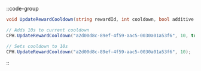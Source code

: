 ::code-group
  ```csharp [Method]
  void UpdateRewardCooldown(string rewardId, int cooldown, bool additive = null);
  ```
  ```csharp [Example]
  // Adds 10s to current cooldown
  CPH.UpdateRewardCooldown("a2d00d8c-89ef-4f59-aac5-0030a01a53f6", 10, true);

  // Sets cooldown to 10s
  CPH.UpdateRewardCooldown("a2d00d8c-89ef-4f59-aac5-0030a01a53f6", 10);
  ```
::
